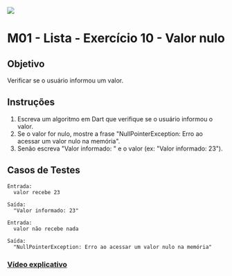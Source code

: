 ﻿![](https://i.imgur.com/xG74tOh.png)

# M01 - Lista - Exercício 10 - Valor nulo

## Objetivo

Verificar se o usuário informou um valor.

## Instruções

1. Escreva um algoritmo em Dart que verifique se o usuário informou o valor.
2. Se o valor for nulo, mostre a frase "NullPointerException: Erro ao acessar um valor nulo na memória".
3. Senão escreva "Valor informado: " e o valor (ex: "Valor informado: 23").

## Casos de Testes

```
Entrada:
  valor recebe 23

Saída:
  "Valor informado: 23"
```

```
Entrada:
  valor não recebe nada

Saída:
  "NullPointerException: Erro ao acessar um valor nulo na memória"
```

### [Vídeo explicativo](https://drive.google.com/file/d/17x-G1dahypim-WSRTBkwhllwFj5dP7TG/view?usp=sharing)

